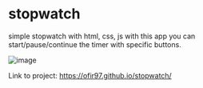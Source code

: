 # stopwatch
simple stopwatch with html, css, js
with this app you can start/pause/continue the timer with specific buttons.

![image](https://github.com/Ofir97/stopwatch/assets/93199708/71036bb0-2983-4dc8-bbb9-0233faf7f574)


Link to project: https://ofir97.github.io/stopwatch/
